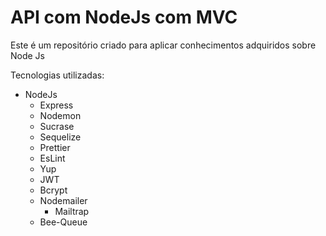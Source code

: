 # API com NodeJs com MVC

Este é um repositório criado para aplicar conhecimentos adquiridos sobre Node Js


Tecnologias utilizadas:
- NodeJs
	- Express
	- Nodemon
	- Sucrase
	- Sequelize
	- Prettier
	- EsLint
  - Yup
  - JWT
  - Bcrypt
  - Nodemailer
    - Mailtrap
  - Bee-Queue
